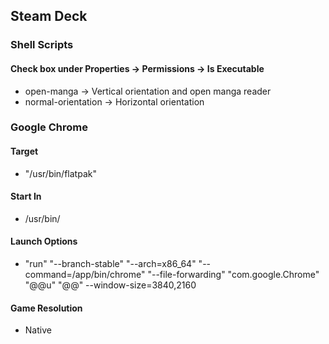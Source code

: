 ## Steam Deck
### Shell Scripts
#### Check box under Properties -> Permissions -> Is Executable
* open-manga &rarr; Vertical orientation and open manga reader
* normal-orientation &rarr; Horizontal orientation
### Google Chrome
#### Target
* "/usr/bin/flatpak"
#### Start In
* /usr/bin/
#### Launch Options
* "run" "--branch-stable" "--arch=x86_64" "--command=/app/bin/chrome" "--file-forwarding" "com.google.Chrome" "@@u" "@@" --window-size=3840,2160
#### Game Resolution
* Native
